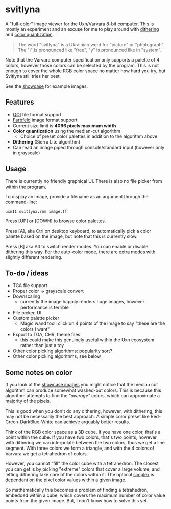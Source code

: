 # svitlyna

A "full-color" image viewer for the Uxn/Varvara 8-bit computer. This is mostly an experiment and an excuse for me to play around with [dithering](https://en.wikipedia.org/wiki/Dither) and [color quantization](https://en.wikipedia.org/wiki/Color_quantization).

> The word "svitlyna" is a Ukrainian word for "picture" or "photograph". The "i" is pronounced like "free", "y" is pronounced like in "system".

Note that the Varvara computer specification only supports a palette of 4 colors, however those colors can be selected by the program. This is not enough to cover the whole RGB color space no matter how hard you try, but Svitlyna still tries her best.

See the [showcase](showcase/README.md) for example images.

## Features
* [QOI](qoi.txt) file format support
* [Farbfeld](https://tools.suckless.org/farbfeld/) image format support
* Current size limit is **4096 pixels maximum width**
* **Color quantization** using the median-cut algorithm
  * Choice of preset color palettes in addition to the algorithm above
* **Dithering** (Sierra Lite algorithm)
* Can read an image piped through console/standard input (however only in grayscale)

## Usage
There is currently no friendly graphical UI. There is also no file picker from within the program.

To display an image, provide a filename as an argument through the command-line:
```
uxn11 svitlyna.rom image.ff
```

Press [UP] or [DOWN] to browse color palettes. 

Press [A], aka Ctrl on desktop keyboard, to automatically pick a color palette based on the image, but note that this is currently slow. 

Press [B] aka Alt to switch render modes. You can enable or disable dithering this way. For the auto-color mode, there are extra modes with slightly different rendering.

## To-do / ideas

* TGA file support
* Proper color -> grayscale convert
* Downscaling
  * currently the image happily renders huge images, however performance is terrible
* File picker, UI
* Custom palette picker
  * Magic wand tool: click on 4 points of the image to say "these are the colors I want"
* Export to TGA, CHR, theme files
  * this could make this genuinely useful within the Uxn ecosystem rather than just a toy
* Other color picking algorithms: popularity sort?
* Other color picking algorithms, see below

## Some notes on color

If you look at the [showcase images](showcase/README.md) you might notice that the median cut algorithm can produce somewhat washed-out colors. This is because this algorithm attempts to find the *"average"* colors, which can approximate a majority of the pixels. 

This is good when you don't do any dithering, however, with dithering, this may not be necessarily the best approach. A simple color preset like Red-Green-DarkBlue-White can achieve arguably better results.

Think of the RGB color space as a 3D cube. If you have one color, that's a point within the cube. If you have two colors, that's two points, however with dithering we can interpolate between the two colors, thus we get a line segment. With three colors we form a triangle, and with the 4 colors of Varvara we get a tetrahedron of colors.

However, you cannot "fill" the color cube with a tetrahedron. The closest you can get is by picking "extreme" colors that cover a large volume, and letting dithering take care of the colors within it. The optimal [simplex](https://en.wikipedia.org/wiki/Simplex) is dependant on the pixel color values within a given image.

So mathematically this becomes a problem of finding a tetrahedron, embedded within a cube, which covers the maximum number of color value points from the given image. But, I don't know how to solve this yet.
